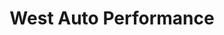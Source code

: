 ---
title: "West Auto Performance"
url: /le-fenouiller/west-auto-performance/
shop: réparation de voitures
---